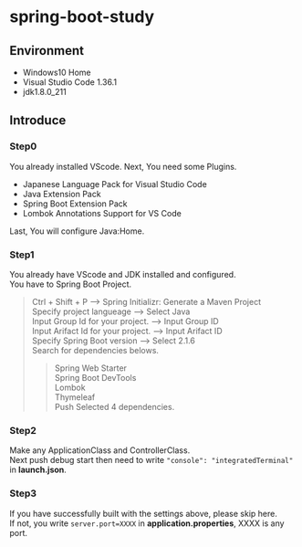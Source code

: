 # spring-boot-study

## Environment
* Windows10 Home
* Visual Studio Code 1.36.1
* jdk1.8.0_211

## Introduce
### Step0
You already installed VScode.
Next, You need some Plugins.
* Japanese Language Pack for Visual Studio Code
* Java Extension Pack
* Spring Boot Extension Pack
* Lombok Annotations Support for VS Code  

Last, You will configure Java:Home.
### Step1
You already have VScode and JDK installed and configured.  
You have to Spring Boot Project.  
> Ctrl + Shift + P  -->  Spring Initializr: Generate a Maven Project  
> Specify project langueage -->  Select Java  
> Input Group Id for your project. --> Input Group ID  
> Input Arifact Id for your project. --> Input Arifact ID  
> Specify Spring Boot version --> Select 2.1.6  
> Search for dependencies belows.  
> > Spring Web Starter  
> > Spring Boot DevTools  
> > Lombok  
> > Thymeleaf  
> Push Selected 4 dependencies.  
### Step2
Make any ApplicationClass and ControllerClass.  
Next push debug start then need to write ``` "console": "integratedTerminal" ``` in **launch.json**.
### Step3
If you have successfully built with the settings above, please skip here.  
If not, you write ``` server.port=XXXX ``` in **application.properties**, XXXX is any port.
